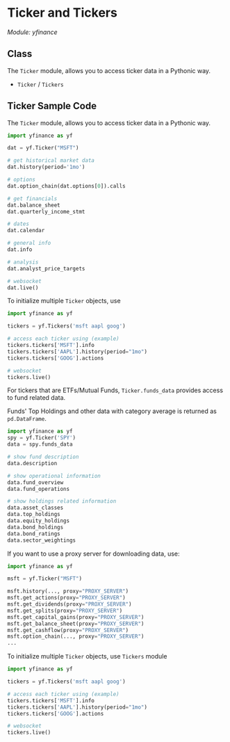 # Ticker and Tickers

_Module: yfinance_

## Class

The `Ticker` module, allows you to access ticker data in a
Pythonic way.

- `Ticker` / `Tickers`

## Ticker Sample Code

The `Ticker` module, allows you to access ticker data in a
Pythonic way.

``` python
import yfinance as yf

dat = yf.Ticker("MSFT")

# get historical market data
dat.history(period='1mo')

# options
dat.option_chain(dat.options[0]).calls

# get financials
dat.balance_sheet
dat.quarterly_income_stmt

# dates
dat.calendar

# general info
dat.info

# analysis
dat.analyst_price_targets

# websocket
dat.live()
```

To initialize multiple `Ticker` objects, use

``` python
import yfinance as yf

tickers = yf.Tickers('msft aapl goog')

# access each ticker using (example)
tickers.tickers['MSFT'].info
tickers.tickers['AAPL'].history(period="1mo")
tickers.tickers['GOOG'].actions

# websocket
tickers.live()
```

For tickers that are ETFs/Mutual Funds, `Ticker.funds_data`
provides access to fund related data.

Funds' Top Holdings and other data with category average is returned as
`pd.DataFrame`.

``` python
import yfinance as yf
spy = yf.Ticker('SPY')
data = spy.funds_data

# show fund description
data.description

# show operational information
data.fund_overview
data.fund_operations

# show holdings related information
data.asset_classes
data.top_holdings
data.equity_holdings
data.bond_holdings
data.bond_ratings
data.sector_weightings
```

If you want to use a proxy server for downloading data, use:

``` python
import yfinance as yf

msft = yf.Ticker("MSFT")

msft.history(..., proxy="PROXY_SERVER")
msft.get_actions(proxy="PROXY_SERVER")
msft.get_dividends(proxy="PROXY_SERVER")
msft.get_splits(proxy="PROXY_SERVER")
msft.get_capital_gains(proxy="PROXY_SERVER")
msft.get_balance_sheet(proxy="PROXY_SERVER")
msft.get_cashflow(proxy="PROXY_SERVER")
msft.option_chain(..., proxy="PROXY_SERVER")
...
```

To initialize multiple `Ticker` objects, use
`Tickers` module

``` python
import yfinance as yf

tickers = yf.Tickers('msft aapl goog')

# access each ticker using (example)
tickers.tickers['MSFT'].info
tickers.tickers['AAPL'].history(period="1mo")
tickers.tickers['GOOG'].actions

# websocket
tickers.live()
```

